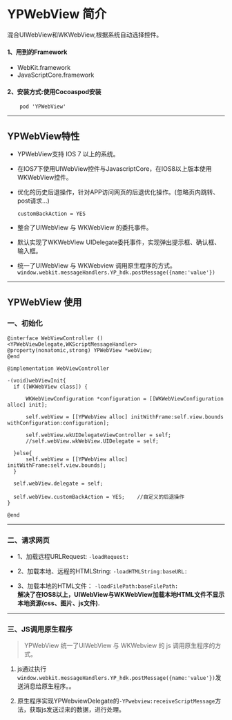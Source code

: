 # YPWebView 简介
混合UIWebView和WKWebView,根据系统自动选择控件。

#### 1、用到的Framework
* WebKit.framework
* JavaScriptCore.framework

#### 2、安装方式:使用Cocoaspod安装

```
	pod 'YPWebView'
```

---

## YPWebView特性

  * YPWebView支持 IOS 7 以上的系统。
  
  * 在IOS7下使用UIWebView控件与JavascriptCore，在IOS8以上版本使用WKWebView控件。
  
  * 优化的历史后退操作，针对APP访问网页的后退优化操作。(忽略页内跳转、post请求...)
  
  	`customBackAction = YES`
  
  * 整合了UIWebView 与 WKWebView 的委托事件。
  
  * 默认实现了WKWebView UIDelegate委托事件，实现弹出提示框、确认框、输入框。
  
  * 统一了UIWebView 与 WKWebview 调用原生程序的方式。  
    `window.webkit.messageHandlers.YP_hdk.postMessage({name:'value'})`
  
---


## YPWebView 使用

### 一、初始化
  
  ```
  @interface WebViewController ()<YPWebViewDelegate,WKScriptMessageHandler>
  @property(nonatomic,strong) YPWebView *webView;
  @end
  
  @implementation WebViewController
  
  -(void)webViewInit{
  	if ([WKWebView class]) {
        
        WKWebViewConfiguration *configuration = [[WKWebViewConfiguration alloc] init];
        
        self.webView = [[YPWebView alloc] initWithFrame:self.view.bounds withConfiguration:configuration];
        
        self.webView.wkUIDelegateViewController = self;
        //self.webView.wkWebView.UIDelegate = self;
    
    }else{
        self.webView = [[YPWebView alloc] initWithFrame:self.view.bounds];
    }
    
    self.webView.delegate = self;
    
    self.webView.customBackAction = YES;    //自定义的后退操作
  }
  
  @end
  ```
	
---

### 二、请求网页
* 1、加载远程URLRequest: `-loadRequest: `
  
* 2、加载本地、远程的HTMLString: `-loadHTMLString:baseURL: `

* 3、加载本地的HTML文件： `-loadFilePath:baseFilePath: `  
		**解决了在IOS8以上，UIWebView与WKWebView加载本地HTML文件不显示本地资源(css、图片、js文件).**
		
		
---

### 三、JS调用原生程序

>YPWebView 统一了UIWebView 与 WKWebview 的 js 调用原生程序的方式。

1. js通过执行`window.webkit.messageHandlers.YP_hdk.postMessage({name:'value'})`发送消息给原生程序。。

2. 原生程序实现YPWebviewDelegate的`-YPwebview:receiveScriptMessage`方法，获取js发送过来的数据，进行处理。
  
